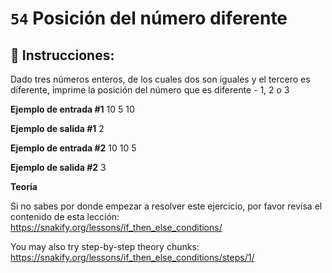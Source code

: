 # `54` Posición del número diferente

## 📝 Instrucciones:

Dado tres números enteros, de los cuales dos son iguales y el tercero es diferente, imprime la posición del número que es diferente - 1, 2 o 3

**Ejemplo de entrada #1**
10
5
10

**Ejemplo de salida #1**
2

**Ejemplo de entrada #2**
10
10
5

**Ejemplo de salida #2**
3

**Teoría**

Si no sabes por donde empezar a resolver este ejercicio, por favor revisa el contenido de esta lección:
https://snakify.org/lessons/if_then_else_conditions/ 

You may also try step-by-step theory chunks:
https://snakify.org/lessons/if_then_else_conditions/steps/1/
